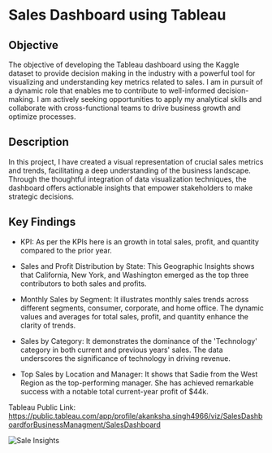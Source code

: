 # Sales Dashboard using Tableau

## Objective

The objective of developing the Tableau dashboard using the Kaggle dataset to provide decision making in the industry with a powerful tool for visualizing and understanding key metrics related to sales. I am in pursuit of a dynamic role that enables me to contribute to well-informed decision-making. I am actively seeking opportunities to apply my analytical skills and collaborate with cross-functional teams to drive business growth and optimize processes.

## Description

In this project, I have created a visual representation of crucial sales metrics and trends, facilitating a deep understanding of the business landscape. Through the thoughtful integration of data visualization techniques, the dashboard offers actionable insights that empower stakeholders to make strategic decisions.

## Key Findings

- KPI: As per the KPIs here is an growth in total sales, profit, and quantity compared to the prior year.

- Sales and Profit Distribution by State: This Geographic Insights shows that California, New York, and Washington emerged as the top three contributors to both sales and profits. 

- Monthly Sales by Segment: It illustrates monthly sales trends across different segments, consumer, corporate, and home office. The dynamic values and averages for total sales, profit, and quantity enhance the clarity of trends.

- Sales by Category: It demonstrates the dominance of the 'Technology' category in both current and previous years' sales. The data underscores the significance of technology in driving revenue.

- Top Sales by Location and Manager: It shows that Sadie from the West Region as the top-performing manager. She has achieved remarkable success with a notable total current-year profit of $44k.

Tableau Public Link: https://public.tableau.com/app/profile/akanksha.singh4966/viz/SalesDashboardforBusinessManagment/SalesDashboard

![Sale Insights](https://github.com/akankshalksingh/Sales-Dashboard-using-Tableau/assets/76152292/28f7f026-d3b6-4ce6-8958-096699b6461f)

